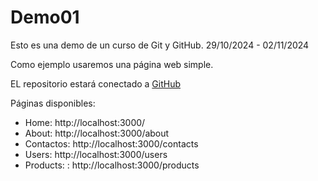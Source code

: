 # Demo01

Esto es una demo de un curso de Git y GitHub.
29/10/2024 - 02/11/2024

Como ejemplo usaremos una página web simple.

EL repositorio estará conectado a [GitHub](https://github.com/alce65/indra-29-09-demo-01)

Páginas disponibles:

- Home: http://localhost:3000/
- About: http://localhost:3000/about
- Contactos: http://localhost:3000/contacts
- Users: http://localhost:3000/users
- Products: : http://localhost:3000/products


